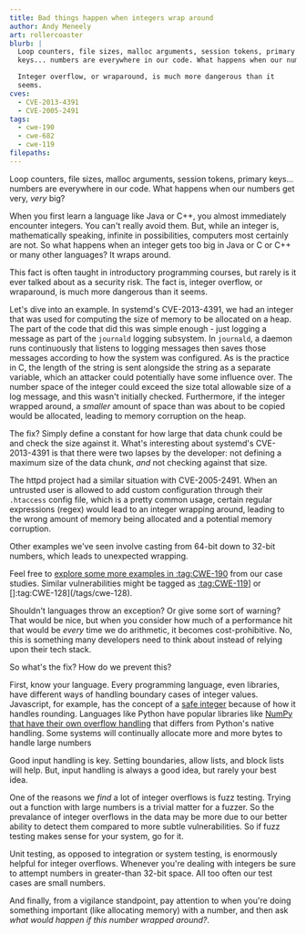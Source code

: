 ```yaml
---
title: Bad things happen when integers wrap around
author: Andy Meneely
art: rollercoaster
blurb: |
  Loop counters, file sizes, malloc arguments, session tokens, primary
  keys... numbers are everywhere in our code. What happens when our numbers get very, _very_ big?

  Integer overflow, or wraparound, is much more dangerous than it
  seems.
cves:
  - CVE-2013-4391
  - CVE-2005-2491
tags:
  - cwe-190
  - cwe-682
  - cwe-119
filepaths:
---
```


Loop counters, file sizes, malloc arguments, session tokens, primary keys... numbers are everywhere in our code. What happens when our numbers get very, _very_ big?

When you first learn a language like Java or C++, you almost immediately encounter integers. You can't really avoid them. But, while an integer is, mathematically speaking, infinite in possibilities, computers most certainly are not. So what happens when an integer gets too big in Java or C or C++ or many other languages? It wraps around.

This fact is often taught in introductory programming courses, but rarely is it ever talked about as a security risk. The fact is, integer overflow, or wraparound, is much more dangerous than it seems.

Let's dive into an example. In systemd's CVE-2013-4391, we had an integer that was used for computing the size of memory to be allocated on a heap. The part of the code that did this was simple enough - just logging a message as part of the `journald` logging subsystem. In `journald`, a daemon runs continuously that listens to logging messages then saves those messages according to how the system was configured. As is the practice in C, the length of the string is sent alongside the string as a separate variable, which an attacker could potentially have some influence over. The number space of the integer could exceed the size total allowable size of a log message, and this wasn't initially checked. Furthermore, if the integer wrapped around, a _smaller_ amount of space than was about to be copied would be allocated, leading to memory corruption on the heap.

The fix? Simply define a constant for how large that data chunk could be and check the size against it. What's interesting about systemd's CVE-2013-4391 is that there were two lapses by the developer: not defining a maximum size of the data chunk, _and_ not checking against that size.

The httpd project had a similar situation with CVE-2005-2491. When an untrusted user is allowed to add custom configuration through their `.htaccess` config file, which is a pretty common usage, certain regular expressions (regex) would lead to an integer wrapping around, leading to the wrong amount of memory being allocated and a potential memory corruption.

Other examples we've seen involve casting from 64-bit down to 32-bit numbers, which leads to unexpected wrapping.

Feel free to [explore some more examples in :tag:CWE-190](/tags/cwe-190) from our case studies. Similar vulnerabilities might be tagged as [:tag:CWE-119](/tags/cwe-119)] or []:tag:CWE-128](/tags/cwe-128).

Shouldn't languages throw an exception? Or give some sort of warning? That would be nice, but when you consider how much of a performance hit that would be *every* time we do arithmetic, it becomes cost-prohibitive. No, this is something many developers need to think about instead of relying upon their tech stack.

So what's the fix? How do we prevent this?

First, know your language. Every programming language, even libraries, have different ways of handling boundary cases of integer values. Javascript, for example, has the concept of a [safe integer](https://developer.mozilla.org/en-US/docs/Web/JavaScript/Reference/Global_Objects/Number/isSafeInteger) because of how it handles rounding. Languages like Python have popular libraries like [NumPy that have their own overflow handling](https://numpy.org/doc/stable/user/basics.types.html?highlight=s#overflow-errors) that differs from Python's native handling. Some systems will continually allocate more and more bytes to handle large numbers

Good input handling is key. Setting boundaries, allow lists, and block lists will help. But, input handling is always a good idea, but rarely your best idea.

One of the reasons we _find_ a lot of integer overflows is fuzz testing. Trying out a function with large numbers is a trivial matter for a fuzzer. So the prevalance of integer overflows in the data may be more due to our better ability to detect them compared to more subtle vulnerabilities. So if fuzz testing makes sense for your system, go for it.

Unit testing, as opposed to integration or system testing, is enormously helpful for integer overflows. Whenever you're dealing with integers be sure to attempt numbers in greater-than 32-bit space. All too often our test cases are small numbers.

And finally, from a vigilance standpoint, pay attention to when you're doing something important (like allocating memory) with a number, and then ask _what would happen if this number wrapped around?_.